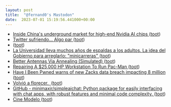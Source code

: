 ```yaml
---
layout: post
title:  "@fernand0's Mastodon"
date:  2023-07-01 15:19:56.441000+00:00
---
```

*  [Inside China's underground market for high-end Nvidia AI chips ](https://www.reuters.com/technology/inside-chinas-underground-market-high-end-nvidia-ai-chips-2023-06-19) ([toot](https://mastodon.social/@fernand0/110639500259375251))
*  [Twitter sufriendo... Algo par ](https://mastodon.social/@fernand0/110639461891434211) ([toot](https://mastodon.social/@fernand0/110639461891434211))
*  [ ](https://mastodon.social/users/fernand0/statuses/110639460646769584/activity) ([toot](https://mastodon.social/users/fernand0/statuses/110639460646769584/activity))
*  [La Universidad lleva muchos años de espaldas a los adultos. La idea del Gobierno para arreglarlo: "minicarreras" ](https://www.xataka.com/magnet/universidad-lleva-muchos-anos-espaldas-a-adultos-idea-gobierno-para-arreglarlo-minicarrera) ([toot](https://mastodon.social/@fernand0/110639348780197986))
*  [Better Antennas Via Annealing (Simulated) ](https://hackaday.com/2023/06/18/better-antennas-via-annealing-simulated) ([toot](https://mastodon.social/@fernand0/110639129318931801))
*  [Repairing A $25,000 HP Workstation To Run Pac-Man ](https://hackaday.com/2023/06/20/repairing-a-25000-hp-workstation-to-run-pac-man) ([toot](https://mastodon.social/@fernand0/110638733414901418))
*  [Have I Been Pwned warns of new Zacks data breach impacting 8 million ](https://www.bleepingcomputer.com/news/security/have-i-been-pwned-warns-of-new-zacks-data-breach-impacting-8-million) ([toot](https://mastodon.social/@fernand0/110638665328239871))
*  [Volvió a florecer.  ](https://avecesunafoto.wordpress.com/2023/07/01/volvio-a-florecer) ([toot](https://mastodon.social/@fernand0/110638512825310452))
*  [GitHub - minimaxir/simpleaichat: Python package for easily interfacing with chat apps, with robust features and minimal code complexity. ](https://github.com/minimaxir/simpleaicha) ([toot](https://mastodon.social/@fernand0/110638398519318141))
*  [Cine Modelo ](https://www.flickr.com/photos/fernand0/53007631154) ([toot](https://mastodon.social/@fernand0/110638294814905406))
